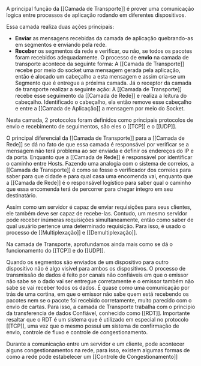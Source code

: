 A principal função da [[Camada de Transporte]] é prover  uma comunicação logica entre processos de aplicação rodando em diferentes dispositivos.

Essa camada realiza duas ações principais:
* **Enviar** as mensagens recebidas da camada de aplicação quebrando-as em segmentos e enviando pela rede.
* **Receber** os segmentos da rede e verificar, ou não, se todos os pacotes foram recebidos adequadamente.
O processo de **envio** na camada de transporte acontece da seguinte forma:
	A [[Camada de Transporte]] recebe por meio do socket uma mensagem gerada pela aplicação, então é alocado um cabeçalho a esta mensagem e assim cria-se um Segmento que é entregue a próxima camada.
Já o receptor da camada de transporte realizar a seguinte ação:
	A [[Camada de Transporte]] recebe esse seguimento da [[Camada de Rede]] e realiza a leitura do cabeçalho. Identificado o cabeçalho, ela então remove esse cabeçalho e entre a [[Camada de Aplicação]] a mensagem por meio do Socket.

Nesta camada, 2 protocolos foram definidos como principais protocolos de envio e recebimento de seguimentos, são eles o [[TCP]] e o [[UDP]].

O principal diferencial da [[Camada de Transporte]] para a [[Camada de Rede]] se dá no fato de que essa camada é responsável por verificar se a mensagem não terá problema ao ser enviada e definir os endereços do IP e da porta. Enquanto que a [[Camada de Rede]] é responsável por identificar o caminho entre Hosts.
Fazendo uma analogia com o sistema de correios, a [[Camada de Transporte]] é como se fosse o verificador dos correios para saber para que cidade e para qual casa uma encomenda vai, enquanto que a [[Camada de Rede]] é o responsável logístico para saber qual o caminho que essa encomenda terá de percorrer para chegar integro em seu destinatário.

Assim como um servidor é capaz de enviar requisições para seus clientes, ele também deve ser capaz de recebe-las. Contudo, um mesmo servidor pode receber inúmeras requisições simultaneamente, então como saber de qual usuário pertence uma determinado requisição. Para isso, é usado o processo de [[Multiplexação]] e [[Demultiplexação]].

Na camada de Transporte, aprofundamos ainda mais como se dá o funcionamento do [[TCP]] e do [[UDP]].

Quando os segmentos são enviados de um dispositivo para outro dispositivo não é algo visível para ambos os dispositivos. O processo de transmissão de dados é feito por canais não confiáveis em que o emissor não sabe se o dado vai ser entregue corretamente e o emissor também não sabe se vai receber todos os dados. É quase como uma comunicação por trás de uma cortina, em que o emissor não sabe quem está recebendo os pacotes nem se o pacote foi recebido corretamente, muito parecido com o envio de cartas. 
Para isso, a camada de Transporte trabalha com o principio da transferencia de dados Confiável, conhecido como [[RDT]]. Importante resaltar que o RDT é um sistema que é utilizado em especial no protocolo [[TCP]], uma vez que o mesmo possui um sistema de confirmação de envio, controle de fluxo e controle de congestionamento.

Durante a comunicação entre um servidor e um cliente, pode acontecer alguns congestionamentos na rede, para isso, existem algumas formas de como a rede pode estabelecer um [[Controle de Congestionamento]]
